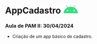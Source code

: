 # AppCadastro <img src="https://github.com/stxrkwas/Happy_Birthday/blob/ba660c82157e0990a066e1e713a209e669fc2831/icon%20for%20readme/android-svgrepo-com__1_-removebg-preview.png" width="50" height="auto"></img>

### Aula de PAM II: 30/04/2024

- Criação de um app básico de cadastro.
